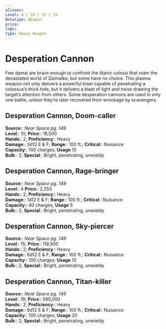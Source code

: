 ```yaml
---
aliases: 
Level: 4 / 10 / 15 / 19
Notetype: Weapon
price: 
tags: 
type: Heavy Weapon
---
```


# Desperation Cannon

Few damai are brave enough to confront the titanic colossi that roam the devastated world of Daimalko, but some have no choice. This plasma weapon not only delivers a powerful blast capable of penetrating a colossus’s thick hide, but it delivers a blast of light and noise drawing the target’s attention from others. Some desperation cannons are used in only one battle, unless they’re later recovered from wreckage by scavengers.  

## Desperation Cannon, Doom-caller

**Source**:: _Near Space pg. 149_  
**Level**:: 10;
**Price**:: 18,500  
**Hands**:: 2;
**Proficiency**:: Heavy  
**Damage**:: 3d12 E & F; **Range**:: 100 ft.;
**Critical**:: Nuisance  
**Capacity**:: 100 charges; **Usage** 10  
**Bulk**:: 2;
**Special**:: Bright, penetrating, unwieldy

## Desperation Cannon, Rage-bringer

**Source**:: _Near Space pg. 149_  
**Level**:: 4
**Price**:: 2,250  
**Hands**:: 2;
**Proficiency**:: Heavy  
**Damage**:: 1d12 E & F; **Range**:: 100 ft.;
**Critical**:: Nuisance  
**Capacity**:: 40 charges; **Usage** 5  
**Bulk**:: 2;
**Special**:: Bright, penetrating, unwieldy

## Desperation Cannon, Sky-piercer

**Source**:: _Near Space pg. 149_  
**Level**:: 15;
**Price**:: 119,500  
**Hands**:: 2;
**Proficiency**:: Heavy  
**Damage**:: 6d12 E & F; **Range**:: 100 ft.;
**Critical**:: Nuisance  
**Capacity**:: 100 charges; **Usage** 10  
**Bulk**:: 2;
**Special**:: Bright, penetrating, unwieldy

## Desperation Cannon, Titan-killer

**Source**:: _Near Space pg. 149_  
**Level**:: 19;
**Price**:: 565,000  
**Hands**:: 2;
**Proficiency**:: Heavy  
**Damage**:: 9d12 E & F; **Range**:: 100 ft.;
**Critical**:: Nuisance  
**Capacity**:: 100 charges; **Usage** 20  
**Bulk**:: 2;
**Special**:: Bright, penetrating, unwieldy

